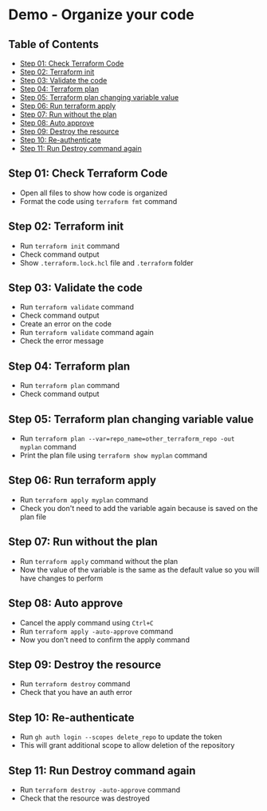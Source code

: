 # Demo - Organize your code

## Table of Contents

- [Step 01: Check Terraform Code](#step-01-check-terraform-code)
- [Step 02: Terraform init](#step-02-terraform-init)
- [Step 03: Validate the code](#step-03-validate-the-code)
- [Step 04: Terraform plan](#step-04-terraform-plan)
- [Step 05: Terraform plan changing variable value](#step-05-terraform-plan-changing-variable-value)
- [Step 06: Run terraform apply](#step-06-run-terraform-apply)
- [Step 07: Run without the plan](#step-07-run-without-the-plan)
- [Step 08: Auto approve](#step-08-auto-approve)
- [Step 09: Destroy the resource](#step-09-destroy-the-resource)
- [Step 10: Re-authenticate](#step-10-re-authenticate)
- [Step 11: Run Destroy command again](#step-11-run-destroy-command-again)

## Step 01: Check Terraform Code

- Open all files to show how code is organized
- Format the code using `terraform fmt` command

## Step 02: Terraform init

- Run `terraform init` command
- Check command output
- Show `.terraform.lock.hcl` file and `.terraform` folder

## Step 03: Validate the code

- Run `terraform validate` command
- Check command output
- Create an error on the code
- Run `terraform validate` command again
- Check the error message

## Step 04: Terraform plan

- Run `terraform plan` command
- Check command output

## Step 05: Terraform plan changing variable value

- Run `terraform plan --var=repo_name=other_terraform_repo -out myplan` command
- Print the plan file using `terraform show myplan` command

## Step 06: Run terraform apply

- Run `terraform apply myplan` command
- Check you don't need to add the variable again because is saved on the plan file

## Step 07: Run without the plan

- Run `terraform apply` command without the plan
- Now the value of the variable is the same as the default value so you will have changes to perform

## Step 08: Auto approve

- Cancel the apply command using `Ctrl+C`
- Run `terraform apply -auto-approve` command
- Now you don't need to confirm the apply command

## Step 09: Destroy the resource

- Run `terraform destroy` command
- Check that you have an auth error

## Step 10: Re-authenticate

- Run `gh auth login --scopes delete_repo` to update the token
- This will grant additional scope to allow deletion of the repository

## Step 11: Run Destroy command again

- Run `terraform destroy -auto-approve` command
- Check that the resource was destroyed

